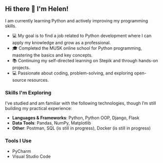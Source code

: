 ## Hi there 👋 I'm Helen! 

I am currently learning Python and actively improving my programming skills.  
  
- 💻 My goal is to find a job related to Python development where I can apply my knowledge and grow as a professional.
- 🎓 Completed the MUSK online school for Python programming, mastering the basics and key concepts.  
- 📚 Continuing my self-directed learning on Stepik and through hands-on projects.  
- 💻 Passionate about coding, problem-solving, and exploring open-source resources.  

### Skills I'm Exploring
I’ve studied and am familiar with the following technologies, though I’m still building my practical experience:

- **Languages & Frameworks**: Python, Python OOP, Django, Flask  
- **Data Tools**: Pandas, NumPy, Matplotlib  
- **Other**: Postman, SQL (is still in progress), Docker (is still in progress)  

### Tools I Use
- PyCharm  
- Visual Studio Code
